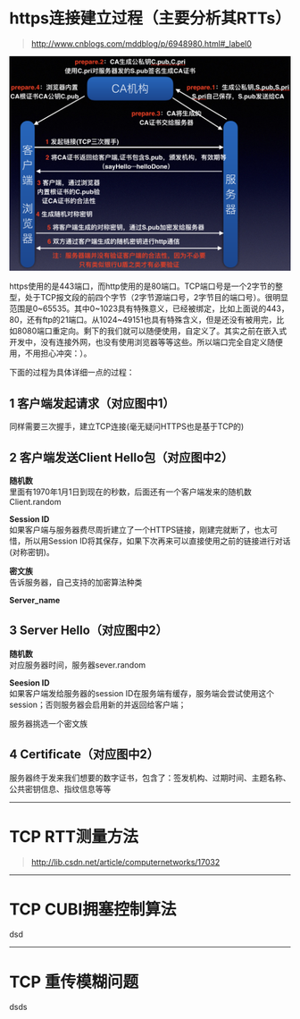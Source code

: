 # https连接建立过程（主要分析其RTTs）
>http://www.cnblogs.com/mddblog/p/6948980.html#_label0

![https 连接建立过程](httpsCreat.png)

https使用的是443端口，而http使用的是80端口。TCP端口号是一个2字节的整型，处于TCP报文段的前四个字节（2字节源端口号，2字节目的端口号）。很明显范围是0~65535。其中0~1023具有特殊意义，已经被绑定，比如上面说的443，80，还有ftp的21端口。从1024~49151也具有特殊含义，但是还没有被用完，比如8080端口重定向。剩下的我们就可以随便使用，自定义了。其实之前在嵌入式开发中，没有连接外网，也没有使用浏览器等等这些。所以端口完全自定义随便用，不用担心冲突：）。

下面的过程为具体详细一点的过程：
## 1 客户端发起请求（对应图中1）

同样需要三次握手，建立TCP连接(毫无疑问HTTPS也是基于TCP的)

## 2 客户端发送Client Hello包（对应图中2）

**随机数**   
里面有1970年1月1日到现在的秒数，后面还有一个客户端发来的随机数Client.random

**Session ID**   
如果客户端与服务器费尽周折建立了一个HTTPS链接，刚建完就断了，也太可惜，所以用Session ID将其保存，如果下次再来可以直接使用之前的链接进行对话(对称密钥)。

**密文族**   
告诉服务器，自己支持的加密算法种类

**Server_name** 

## 3 Server Hello（对应图中2）

**随机数**  
对应服务器时间，服务器sever.random

**Seesion ID**   
如果客户端发给服务器的session ID在服务端有缓存，服务端会尝试使用这个session；否则服务器会启用新的并返回给客户端；

服务器挑选一个密文族

## 4 Certificate（对应图中2）

服务器终于发来我们想要的数字证书，包含了：签发机构、过期时间、主题名称、公共密钥信息、指纹信息等等

---
# TCP RTT测量方法
>http://lib.csdn.net/article/computernetworks/17032

---
# TCP CUBI拥塞控制算法
dsd 

---
# TCP 重传模糊问题
dsds